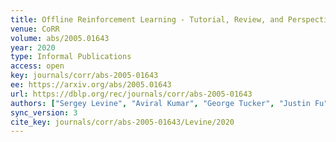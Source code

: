 ```yaml
---
title: Offline Reinforcement Learning - Tutorial, Review, and Perspectives on Open Problems.
venue: CoRR
volume: abs/2005.01643
year: 2020
type: Informal Publications
access: open
key: journals/corr/abs-2005-01643
ee: https://arxiv.org/abs/2005.01643
url: https://dblp.org/rec/journals/corr/abs-2005-01643
authors: ["Sergey Levine", "Aviral Kumar", "George Tucker", "Justin Fu"]
sync_version: 3
cite_key: journals/corr/abs-2005-01643/Levine/2020
---
```

